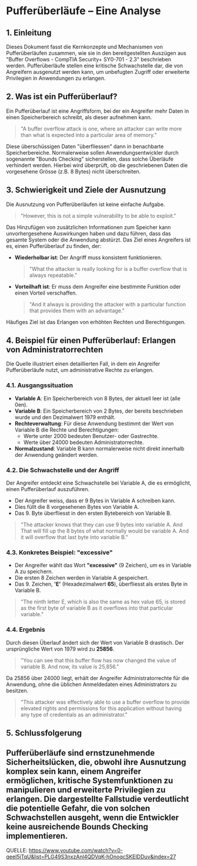 # Pufferüberläufe – Eine Analyse

## 1. Einleitung

Dieses Dokument fasst die Kernkonzepte und Mechanismen von Pufferüberläufen zusammen, wie sie in den bereitgestellten Auszügen aus "Buffer Overflows - CompTIA Security+ SY0-701 - 2.3" beschrieben werden. Pufferüberläufe stellen eine kritische Schwachstelle dar, die von Angreifern ausgenutzt werden kann, um unbefugten Zugriff oder erweiterte Privilegien in Anwendungen zu erlangen.

## 2. Was ist ein Pufferüberlauf?

Ein Pufferüberlauf ist eine Angriffsform, bei der ein Angreifer mehr Daten in einen Speicherbereich schreibt, als dieser aufnehmen kann.

> "A buffer overflow attack is one, where an attacker can write more than what is expected into a particular area of memory."

Diese überschüssigen Daten "überfliessen" dann in benachbarte Speicherbereiche. Normalerweise sollen Anwendungsentwickler durch sogenannte "Bounds Checking" sicherstellen, dass solche Überläufe verhindert werden. Hierbei wird überprüft, ob die geschriebenen Daten die vorgesehene Grösse (z.B. 8 Bytes) nicht überschreiten.

## 3. Schwierigkeit und Ziele der Ausnutzung

Die Ausnutzung von Pufferüberläufen ist keine einfache Aufgabe.

> "However, this is not a simple vulnerability to be able to exploit."

Das Hinzufügen von zusätzlichen Informationen zum Speicher kann unvorhergesehene Auswirkungen haben und dazu führen, dass das gesamte System oder die Anwendung abstürzt. Das Ziel eines Angreifers ist es, einen Pufferüberlauf zu finden, der:

- **Wiederholbar ist**: Der Angriff muss konsistent funktionieren.  
  > "What the attacker is really looking for is a buffer overflow that is always repeatable."
- **Vorteilhaft ist**: Er muss dem Angreifer eine bestimmte Funktion oder einen Vorteil verschaffen.  
  > "And it always is providing the attacker with a particular function that provides them with an advantage."

Häufiges Ziel ist das Erlangen von erhöhten Rechten und Berechtigungen.

## 4. Beispiel für einen Pufferüberlauf: Erlangen von Administratorrechten

Die Quelle illustriert einen detaillierten Fall, in dem ein Angreifer Pufferüberläufe nutzt, um administrative Rechte zu erlangen.

### 4.1. Ausgangssituation

- **Variable A**: Ein Speicherbereich von 8 Bytes, der aktuell leer ist (alle 0en).  
- **Variable B**: Ein Speicherbereich von 2 Bytes, der bereits beschrieben wurde und den Dezimalwert 1979 enthält.  
- **Rechteverwaltung**: Für diese Anwendung bestimmt der Wert von Variable B die Rechte und Berechtigungen:  
  - Werte unter 2000 bedeuten Benutzer- oder Gastrechte.  
  - Werte über 24000 bedeuten Administratorrechte.  
- **Normalzustand**: Variable B kann normalerweise nicht direkt innerhalb der Anwendung geändert werden.

### 4.2. Die Schwachstelle und der Angriff

Der Angreifer entdeckt eine Schwachstelle bei Variable A, die es ermöglicht, einen Pufferüberlauf auszuführen.

- Der Angreifer weiss, dass er 9 Bytes in Variable A schreiben kann.
- Dies füllt die 8 vorgesehenen Bytes von Variable A.
- Das 9. Byte überfliesst in den ersten Bytebereich von Variable B.

> "The attacker knows that they can use 9 bytes into variable A. And That will fill up the 8 bytes of what normally would be variable A. And it will overflow that last byte into variable B."

### 4.3. Konkretes Beispiel: "excessive"

- Der Angreifer wählt das Wort **"excessive"** (9 Zeichen), um es in Variable A zu speichern.
- Die ersten 8 Zeichen werden in Variable A gespeichert.
- Das 9. Zeichen, **'E'** (Hexadezimalwert **65**), überfliesst als erstes Byte in Variable B.

> "The ninth letter E, which is also the same as hex value 65, is stored as the first byte of variable B as it overflows into that particular variable."

### 4.4. Ergebnis

Durch diesen Überlauf ändert sich der Wert von Variable B drastisch. Der ursprüngliche Wert von 1979 wird zu **25856**.

> "You can see that this buffer flow has now changed the value of variable B. And now, its value is 25,856."

Da 25856 über 24000 liegt, erhält der Angreifer Administratorrechte für die Anwendung, ohne die üblichen Anmeldedaten eines Administrators zu besitzen.

> "This attacker was effectively able to use a buffer overflow to provide elevated rights and permissions for this application without having any type of credentials as an administrator."

## 5. Schlussfolgerung

Pufferüberläufe sind ernstzunehmende Sicherheitslücken, die, obwohl ihre Ausnutzung komplex sein kann, einem Angreifer ermöglichen, kritische Systemfunktionen zu manipulieren und erweiterte Privilegien zu erlangen. Die dargestellte Fallstudie verdeutlicht die potentielle Gefahr, die von solchen Schwachstellen ausgeht, wenn die Entwickler keine ausreichende **Bounds Checking** implementieren.
---
QUELLE: https://www.youtube.com/watch?v=0-qeeI5jTqU&list=PLG49S3nxzAnl4QDVqK-hOnoqcSKEIDDuv&index=27
